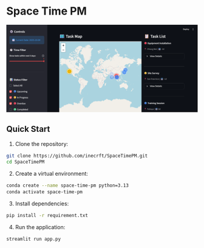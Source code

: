 # Space Time PM

![Project Screenshot](docs/screenshot.png)

## Quick Start

1. Clone the repository:
```bash
git clone https://github.com/inecrft/SpaceTimePM.git
cd SpaceTimePM
```

2. Create a virtual environment:
```bash
conda create --name space-time-pm python=3.13
conda activate space-time-pm
```

3. Install dependencies:
```bash
pip install -r requirement.txt
```

4. Run the application:
```bash
streamlit run app.py
```